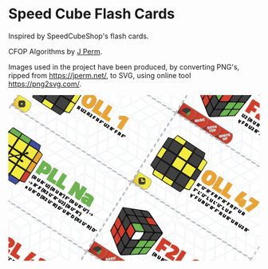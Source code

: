 # Speed Cube Flash Cards

Inspired by SpeedCubeShop's flash cards.

CFOP Algorithms by [J Perm](https://jperm.net/).

Images used in the project have been produced, by converting PNG's, ripped from <https://jperm.net/>, to SVG, using online tool <https://png2svg.com/>.

![CFOP Flash Cards](screen.png)
